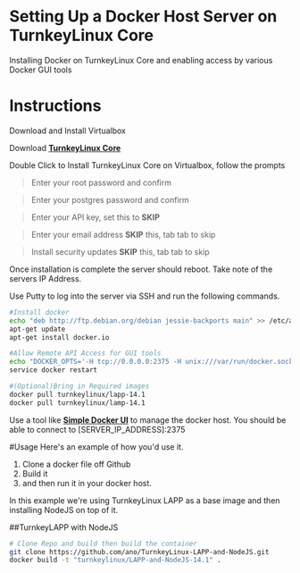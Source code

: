 # Setting Up a Docker Host Server on TurnkeyLinux Core
Installing Docker on TurnkeyLinux Core and enabling access by various Docker GUI tools

# Instructions
Download and Install Virtualbox

Download [**TurnkeyLinux Core**](https://www.turnkeylinux.org/download?file=turnkey-core-14.1-jessie-amd64.ova)

Double Click to Install TurnkeyLinux Core on Virtualbox, follow the prompts

> Enter your root password and confirm

> Enter your postgres password and confirm

> Enter your API key, set this to **SKIP**

> Enter your email address **SKIP** this, tab tab to skip

> Install security updates **SKIP** this, tab tab to skip

Once installation is complete the server should reboot. Take note of the servers IP Address.

Use Putty to log into the server via SSH and run the following commands.  

```bash
#Install docker
echo "deb http://ftp.debian.org/debian jessie-backports main" >> /etc/apt/sources.list.d/sources.list
apt-get update
apt-get install docker.io

#Allow Remote API Access for GUI tools
echo "DOCKER_OPTS='-H tcp://0.0.0.0:2375 -H unix:///var/run/docker.sock'" >> /etc/default/docker
service docker restart

#(Optional)Bring in Required images
docker pull turnkeylinux/lapp-14.1
docker pull turnkeylinux/lamp-14.1
```
Use a tool like [**Simple Docker UI**](https://chrome.google.com/webstore/detail/simple-docker-ui/jfaelnolkgonnjdlkfokjadedkacbnib?hl=en) to manage the docker host. You should be able to connect to [SERVER_IP_ADDRESS]:2375

#Usage
Here's an example of how you'd use it. 

1. Clone a docker file off Github
2. Build it 
3. and then run it in your docker host. 

In this example we're using TurnkeyLinux LAPP as a base image and then installing NodeJS on top of it.

##TurnkeyLAPP with NodeJS
```bash
# Clone Repo and build then build the container
git clone https://github.com/ano/TurnkeyLinux-LAPP-and-NodeJS.git
docker build -t "turnkeylinux/LAPP-and-NodeJS-14.1" .
```
